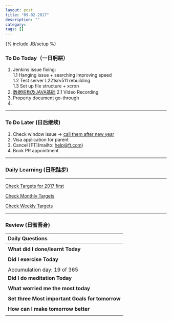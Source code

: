 ```yaml
---
layout: post
title: "09-02-2017"
description: ""
category: 
tags: []
---
```

{% include JB/setup %}

### To Do Today（一日躬耕）

1. Jenkins issue fixing: <br />
	1.1 Hanging issue + searching improving speed <br />
	1.2 Test server L221srv511 rebuilding <br />
	1.3 Set up file structure + xcron 
2. [数据结构及JAVA基础](https://www.bittiger.io/livecourses/9jfxfp77uQm5ZTMJJ)	
	2.1 Video Recording
3. Property document go-through
4. 

---

### To Do Later (日后继续) 

1. Check window issue -> [call them after new year](http://neil526.tripod.com/) 
2. Visa application for parent
3. Cancel [FT](mailto: help@ft.com)
4. Book PR appointment 

---

### Daily Learning [(日积跬步)](https://yitianxu.github.io/2017/01/05/learning-summary)

---

[Check Targets for 2017 first](https://yitianxu.github.io/2016/12/30/resolution-for-2017)

[Check Monthly Targets](https://yitianxu.github.io/pages/monthly%20targets/Monthly)

[Check Weekly Targets](https://yitianxu.github.io/pages/weekly%20targets/Weekly%20Targets) 

---

### Review (日省吾身)

| Daily Questions                   |                                           
|:----------------------------------|
|                                   |
| **What did I done/learnt Today**| 
|    |
| **Did I exercise Today**|          
|     |
| Accumulation day: 19 of 365   |
| **Did I do meditation Today**|          
|     |
|**What worried me the most today**|
|                                |
|**Set three Most important Goals for tomorrow**|
|                                        |
|**How can I make tomorrow better**|
|                          |